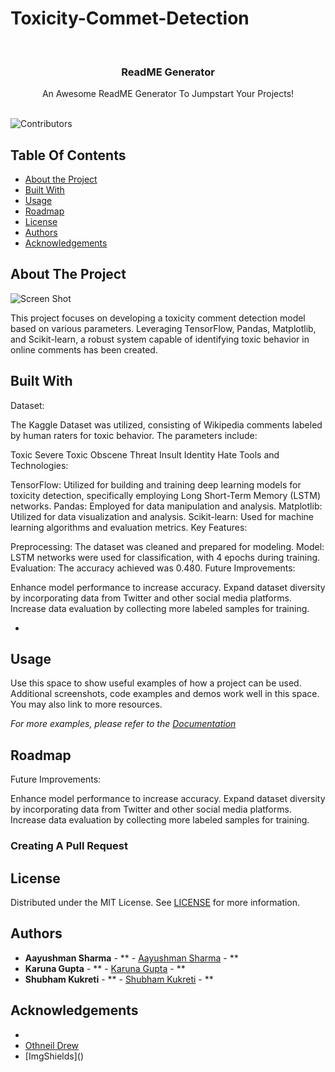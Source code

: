 # Toxicity-Commet-Detection
<br/>
<p align="center">
  <h3 align="center">ReadME Generator</h3>

  <p align="center">
    An Awesome ReadME Generator To Jumpstart Your Projects!
    <br/>
    <br/>
  </p>
</p>

![Contributors](https://img.shields.io/github/contributors/ShaanCoding/ReadME-Generator?color=dark-green) 

## Table Of Contents

* [About the Project](#about-the-project)
* [Built With](#built-with)
* [Usage](#usage)
* [Roadmap](#roadmap)
* [License](#license)
* [Authors](#authors)
* [Acknowledgements](#acknowledgements)

## About The Project

![Screen Shot](images/screenshot.png)

This project focuses on developing a toxicity comment detection model based on various parameters. Leveraging TensorFlow, Pandas, Matplotlib, and Scikit-learn, a robust system capable of identifying toxic behavior in online comments has been created.

## Built With

Dataset:

The Kaggle Dataset was utilized, consisting of Wikipedia comments labeled by human raters for toxic behavior. The parameters include:

Toxic
Severe Toxic
Obscene
Threat
Insult
Identity Hate
Tools and Technologies:

TensorFlow: Utilized for building and training deep learning models for toxicity detection, specifically employing Long Short-Term Memory (LSTM) networks.
Pandas: Employed for data manipulation and analysis.
Matplotlib: Utilized for data visualization and analysis.
Scikit-learn: Used for machine learning algorithms and evaluation metrics.
Key Features:

Preprocessing: The dataset was cleaned and prepared for modeling.
Model: LSTM networks were used for classification, with 4 epochs during training.
Evaluation: The accuracy achieved was 0.480.
Future Improvements:

Enhance model performance to increase accuracy.
Expand dataset diversity by incorporating data from Twitter and other social media platforms.
Increase data evaluation by collecting more labeled samples for training.

* []()

## Usage

Use this space to show useful examples of how a project can be used. Additional screenshots, code examples and demos work well in this space. You may also link to more resources.

_For more examples, please refer to the [Documentation](https://example.com)_

## Roadmap

Future Improvements:

Enhance model performance to increase accuracy.
Expand dataset diversity by incorporating data from Twitter and other social media platforms.
Increase data evaluation by collecting more labeled samples for training.

### Creating A Pull Request



## License

Distributed under the MIT License. See [LICENSE](https://github.com/ShaanCoding/ReadME-Generator/blob/main/LICENSE.md) for more information.

## Authors

* **Aayushman Sharma** - ** - [Aayushman Sharma](https://github.com/ShaanCoding/) - **
* **Karuna Gupta** - ** - [Karuna Gupta]() - **
* **Shubham Kukreti** - ** - [Shubham Kukreti]() - **

## Acknowledgements

* []()
* [Othneil Drew]()
* [ImgShields](\)
